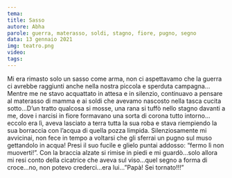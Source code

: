 ```yaml
---
tema:
title: Sasso
autore: Abha
parole: guerra, materasso, soldi, stagno, fiore, pugno, segno
data: 13 gennaio 2021
img: teatro.png
video: 
tags: 
---
```

Mi era rimasto solo un sasso come arma, non ci aspettavamo che la guerra ci avrebbe raggiunti anche nella nostra piccola e sperduta campagna... Mentre me ne stavo acquattato in attesa e in silenzio, continuavo a pensare al materasso di mamma e ai soldi che avevamo nascosto nella tasca cucita sotto…D’un tratto qualcosa si mosse, una rana si tuffò nello stagno davanti a me, dove i narcisi in fiore formavano una sorta di corona tutto intorno…eccolo era lì, aveva lasciato a terra tutta la sua roba e stava riempiendo la sua borraccia con l’acqua di quella pozza limpida. Silenziosamente mi avvicinai, non fece in tempo a voltarsi che gli sferrai un pugno sul muso gettandolo in acqua! Presi il suo fucile e glielo puntai addosso: “fermo lì non muoverti!”. Con la braccia alzate si rimise in piedi e mi guardò…solo allora mi resi conto della cicatrice che aveva sul viso…quel segno a forma di croce…no, non potevo crederci…era lui…”Papà! Sei tornato!!!”